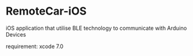 # RemoteCar-iOS
iOS application that utilise BLE technology to communicate with Arduino Devices

requirement:
xcode 7.0

